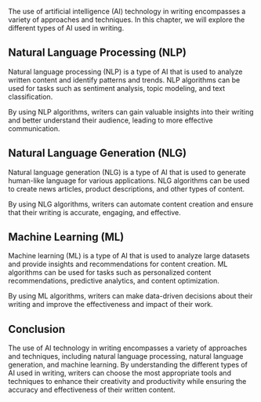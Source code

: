 

The use of artificial intelligence (AI) technology in writing encompasses a variety of approaches and techniques. In this chapter, we will explore the different types of AI used in writing.

Natural Language Processing (NLP)
---------------------------------

Natural language processing (NLP) is a type of AI that is used to analyze written content and identify patterns and trends. NLP algorithms can be used for tasks such as sentiment analysis, topic modeling, and text classification.

By using NLP algorithms, writers can gain valuable insights into their writing and better understand their audience, leading to more effective communication.

Natural Language Generation (NLG)
---------------------------------

Natural language generation (NLG) is a type of AI that is used to generate human-like language for various applications. NLG algorithms can be used to create news articles, product descriptions, and other types of content.

By using NLG algorithms, writers can automate content creation and ensure that their writing is accurate, engaging, and effective.

Machine Learning (ML)
---------------------

Machine learning (ML) is a type of AI that is used to analyze large datasets and provide insights and recommendations for content creation. ML algorithms can be used for tasks such as personalized content recommendations, predictive analytics, and content optimization.

By using ML algorithms, writers can make data-driven decisions about their writing and improve the effectiveness and impact of their work.

Conclusion
----------

The use of AI technology in writing encompasses a variety of approaches and techniques, including natural language processing, natural language generation, and machine learning. By understanding the different types of AI used in writing, writers can choose the most appropriate tools and techniques to enhance their creativity and productivity while ensuring the accuracy and effectiveness of their written content.
